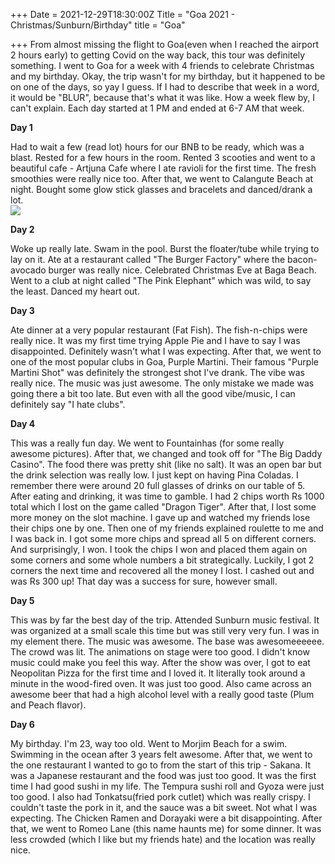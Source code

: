 +++
Date = 2021-12-29T18:30:00Z
Title = "Goa 2021 - Christmas/Sunburn/Birthday"
title = "Goa"

+++
From almost missing the flight to Goa(even when I reached the airport 2 hours early) to getting Covid on the way back, this tour was definitely something. I went to Goa for a week with 4 friends to celebrate Christmas and my birthday. Okay, the trip wasn't for my birthday, but it happened to be on one of the days, so yay I guess. If I had to describe that week in a word, it would be "BLUR", because that's what it was like. How a week flew by, I can't explain. Each day started at 1 PM and ended at 6-7 AM that week.

**Day 1**

Had to wait a few (read lot) hours for our BNB to be ready, which was a blast. Rested for a few hours in the room. Rented 3 scooties and went to a beautiful cafe - Artjuna Cafe where I ate ravioli for the first time. The fresh smoothies were really nice too. After that, we went to Calangute Beach at night. Bought some glow stick glasses and bracelets and danced/drank a lot.  
![](/uploads/goa1.jpg)

**Day 2**

Woke up really late. Swam in the pool. Burst the floater/tube while trying to lay on it. Ate at a restaurant called "The Burger Factory" where the bacon-avocado burger was really nice. Celebrated Christmas Eve at Baga Beach. Went to a club at night called "The Pink Elephant" which was wild, to say the least. Danced my heart out.  
<Insert image>

**Day 3**

Ate dinner at a very popular restaurant (Fat Fish). The fish-n-chips were really nice. It was my first time trying Apple Pie and I have to say I was disappointed. Definitely wasn't what I was expecting. After that, we went to one of the most popular clubs in Goa, Purple Martini. Their famous "Purple Martini Shot" was definitely the strongest shot I've drank. The vibe was really nice. The music was just awesome. The only mistake we made was going there a bit too late. But even with all the good vibe/music, I can definitely say "I hate clubs".

**Day 4**

This was a really fun day. We went to Fountainhas (for some really awesome pictures). After that, we changed and took off for "The Big Daddy Casino". The food there was pretty shit (like no salt). It was an open bar but the drink selection was really low. I just kept on having Pina Coladas. I remember there were around 20 full glasses of drinks on our table of 5. After eating and drinking, it was time to gamble. I had 2 chips worth Rs 1000 total which I lost on the game called "Dragon Tiger". After that, I lost some more money on the slot machine. I gave up and watched my friends lose their chips one by one. Then one of my friends explained roulette to me and I was back in. I got some more chips and spread all 5 on different corners. And surprisingly, I won. I took the chips I won and placed them again on some corners and some whole numbers a bit strategically. Luckily, I got 2 corners the next time and recovered all the money I lost. I cashed out and was Rs 300 up! That day was a success for sure, however small.

<Insert image>

**Day 5**

This was by far the best day of the trip. Attended Sunburn music festival. It was organized at a small scale this time but was still very very fun. I was in my element there. The music was awesome. The base was awesomeeeeee. The crowd was lit. The animations on stage were too good. I didn't know music could make you feel this way. After the show was over, I got to eat Neopolitan Pizza for the first time and I loved it. It literally took around a minute in the wood-fired oven. It was just too good. Also came across an awesome beer that had a high alcohol level with a really good taste (Plum and Peach flavor).

**Day 6**

My birthday. I'm 23, way too old. Went to Morjim Beach for a swim. Swimming in the ocean after 3 years felt awesome. After that, we went to the one restaurant I wanted to go to from the start of this trip - Sakana. It was a Japanese restaurant and the food was just too good. It was the first time I had good sushi in my life. The Tempura sushi roll and Gyoza were just too good. I also had Tonkatsu(fried pork cutlet) which was really crispy. I couldn't taste the pork in it, and the sauce was a bit sweet. Not what I was expecting. The Chicken Ramen and Dorayaki were a bit disappointing. After that, we went to Romeo Lane (this name haunts me) for some dinner. It was less crowded (which I like but my friends hate) and the location was really nice.